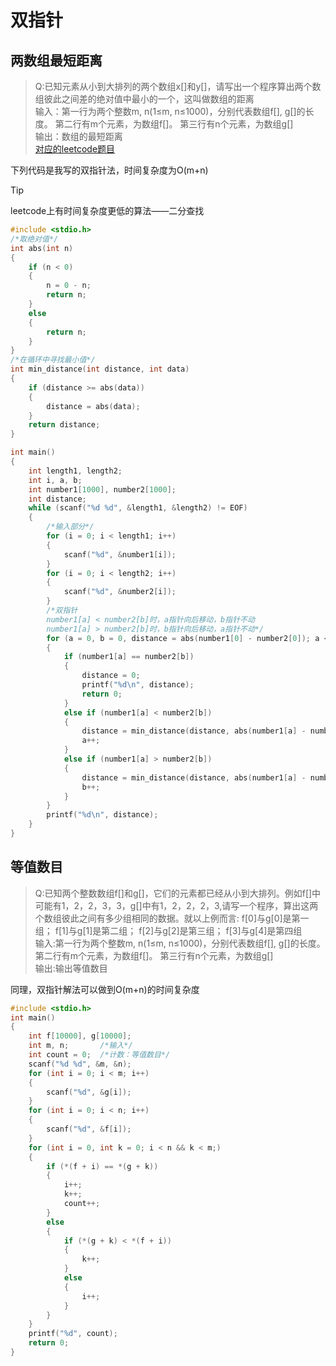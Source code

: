 # 双指针

## 两数组最短距离
> Q:已知元素从小到大排列的两个数组x[]和y[]，请写出一个程序算出两个数组彼此之间差的绝对值中最小的一个，这叫做数组的距离<br>
> 输入：第一行为两个整数m, n(1≤m, n≤1000)，分别代表数组f[], g[]的长度。 第二行有m个元素，为数组f[]。 第三行有n个元素，为数组g[]<br>
> 输出：数组的最短距离<br>
[对应的leetcode题目](https://leetcode.cn/problems/find-the-distance-value-between-two-arrays/solutions/168350/liang-ge-shu-zu-jian-de-ju-chi-zhi-by-leetcode-sol/)

下列代码是我写的双指针法，时间复杂度为O(m+n)
> [!TIP]
> leetcode上有时间复杂度更低的算法——二分查找

```c
#include <stdio.h>
/*取绝对值*/
int abs(int n)
{
    if (n < 0)
    {
        n = 0 - n;
        return n;
    }
    else
    {
        return n;
    }
}
/*在循环中寻找最小值*/
int min_distance(int distance, int data)
{
    if (distance >= abs(data))
    {
        distance = abs(data);
    }
    return distance;
}

int main()
{
    int length1, length2;
    int i, a, b;
    int number1[1000], number2[1000];
    int distance;
    while (scanf("%d %d", &length1, &length2) != EOF)
    {
        /*输入部分*/
        for (i = 0; i < length1; i++)
        {
            scanf("%d", &number1[i]);
        }
        for (i = 0; i < length2; i++)
        {
            scanf("%d", &number2[i]);
        }
        /*双指针
        number1[a] < number2[b]时，a指针向后移动，b指针不动
        number1[a] > number2[b]时，b指针向后移动，a指针不动*/
        for (a = 0, b = 0, distance = abs(number1[0] - number2[0]); a < length1 && b < length2;)
        {
            if (number1[a] == number2[b])
            {
                distance = 0;
                printf("%d\n", distance);
                return 0;
            }
            else if (number1[a] < number2[b])
            {
                distance = min_distance(distance, abs(number1[a] - number2[b]));
                a++;
            }
            else if (number1[a] > number2[b])
            {
                distance = min_distance(distance, abs(number1[a] - number2[b]));
                b++;
            }
        }
        printf("%d\n", distance);
    }
}
```

## 等值数目
> Q:已知两个整数数组f[]和g[]，它们的元素都已经从小到大排列。例如f[]中可能有1，2，2，3，3，g[]中有1，2，2，2，3,请写一个程序，算出这两个数组彼此之间有多少组相同的数据。就以上例而言: f[0]与g[0]是第一组； f[1]与g[1]是第二组； f[2]与g[2]是第三组； f[3]与g[4]是第四组<br>
> 输入:第一行为两个整数m, n(1≤m, n≤1000)，分别代表数组f[], g[]的长度。 第二行有m个元素，为数组f[]。 第三行有n个元素，为数组g[]<br>
> 输出:输出等值数目<br>

同理，双指针解法可以做到O(m+n)的时间复杂度

```c
#include <stdio.h>
int main()
{
    int f[10000], g[10000];
    int m, n;       /*输入*/
    int count = 0;  /*计数：等值数目*/
    scanf("%d %d", &m, &n);
    for (int i = 0; i < m; i++)
    {
        scanf("%d", &g[i]);
    }
    for (int i = 0; i < n; i++)
    {
        scanf("%d", &f[i]);
    }
    for (int i = 0, int k = 0; i < n && k < m;)
    {
        if (*(f + i) == *(g + k))
        {
            i++;
            k++;
            count++;
        }
        else
        {
            if (*(g + k) < *(f + i))
            {
                k++;
            }
            else
            {
                i++;
            }
        }
    }
    printf("%d", count);
    return 0;
}
```